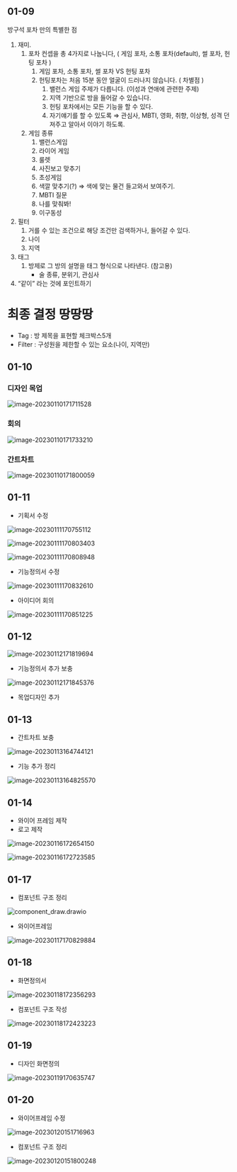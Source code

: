 ## 01-09

방구석 포차 만의 특별한 점

1. 재미.
   1. 포차 컨셉을 총 4가지로 나눕니다, ( 게임 포차, 소통 포차(default), 썰 포차, 헌팅 포차 )
      1. 게임 포차, 소통 포차, 썰 포차 VS 헌팅 포차
      2. 헌팅포차는 처음 15분 동안 얼굴이 드러나지 않습니다. ( 차별점 )
         1. 밸런스 게임 주제가 다릅니다. (이성과 연애에 관련한 주제)
         2. 지역 기반으로 방을 들어갈 수 있습니다.
         3. 헌팅 포차에서는 모든 기능을 할 수 있다.
         4. 자기얘기를 할 수 있도록 ⇒ 관심사, MBTI, 영화, 취향, 이상형, 성격 던져주고 알아서 이야기 하도록.
   2. 게임 종류
      1. 밸런스게임
      2. 라이어 게임
      3. 룰렛
      4. 사진보고 맞추기
      5. 초성게임
      6. 색깔 맞추기(?) ⇒ 색에 맞는 물건 들고와서 보여주기.
      7. MBTI 질문
      8. 나를 맞춰봐!
      9. 이구동성
2. 필터
   1. 거를 수 있는 조건으로 해당 조건만 검색하거나, 들어갈 수 있다.
   2. 나이
   3. 지역
3. 태그
   1. 방제로 그 방의 설명을 태그 형식으로 나타낸다. (참고용)
      - 술 종류, 분위기, 관심사
4. “같이” 라는 것에 포인트하기

# 최종 결정 땅땅땅

- Tag : 방 제목을 표현할 체크박스5개
- Filter : 구성원을 제한할 수 있는 요소(나이, 지역만)

## 01-10

### 디자인 목업

![image-20230110171711528](C:\Users\SSAFY\AppData\Roaming\Typora\typora-user-images\image-20230110171711528.png)

### 회의

![image-20230110171733210](C:\Users\SSAFY\AppData\Roaming\Typora\typora-user-images\image-20230110171733210.png)

### 간트차트

![image-20230110171800059](C:\Users\SSAFY\AppData\Roaming\Typora\typora-user-images\image-20230110171800059.png)

## 01-11

- 기획서 수정

![image-20230111170755112](C:\Users\SSAFY\AppData\Roaming\Typora\typora-user-images\image-20230111170755112.png)

![image-20230111170803403](C:\Users\SSAFY\AppData\Roaming\Typora\typora-user-images\image-20230111170803403.png)

![image-20230111170808948](C:\Users\SSAFY\AppData\Roaming\Typora\typora-user-images\image-20230111170808948.png)

- 기능정의서 수정

![image-20230111170832610](C:\Users\SSAFY\AppData\Roaming\Typora\typora-user-images\image-20230111170832610.png)

- 아이디어 회의

![image-20230111170851225](C:\Users\SSAFY\AppData\Roaming\Typora\typora-user-images\image-20230111170851225.png)

## 01-12

![image-20230112171819694](C:\Users\SSAFY\AppData\Roaming\Typora\typora-user-images\image-20230112171819694.png)

- 기능정의서 추가 보충

![image-20230112171845376](C:\Users\SSAFY\AppData\Roaming\Typora\typora-user-images\image-20230112171845376.png)

- 목업디자인 추가

## 01-13

- 간트차트 보충

![image-20230113164744121](C:\Users\SSAFY\Desktop\S08P11E201\Sanghyeon\README.assets\image-20230113164744121.png)

- 기능 추가 정리

![image-20230113164825570](C:\Users\SSAFY\Desktop\S08P11E201\Sanghyeon\README.assets\image-20230113164825570.png)

## 01-14

- 와이어 프레임 제작
- 로고 제작

![image-20230116172654150](C:\Users\SSAFY\Desktop\S08P11E201\Sanghyeon\README.assets\image-20230116172654150.png)

![image-20230116172723585](C:\Users\SSAFY\Desktop\S08P11E201\Sanghyeon\README.assets\image-20230116172723585.png)

## 01-17

- 컴포넌트 구조 정리

![component_draw.drawio](C:\Users\SSAFY\Desktop\S08P12E201\Front\Sanghyeon\README.assets\component_draw.drawio.png)

- 와이어프레임

![image-20230117170829884](C:\Users\SSAFY\Desktop\S08P12E201\Front\Sanghyeon\README.assets\image-20230117170829884.png)

## 01-18

- 화면정의서

![image-20230118172356293](C:\Users\SSAFY\Desktop\S08P12E201\Front\Sanghyeon\README.assets\image-20230118172356293.png)

- 컴포넌트 구조 작성

![image-20230118172423223](C:\Users\SSAFY\Desktop\S08P12E201\Front\Sanghyeon\README.assets\image-20230118172423223.png)

## 01-19

- 디자인 화면정의

![image-20230119170635747](C:\Users\SSAFY\Desktop\S08P12E201\Front\Sanghyeon\README.assets\image-20230119170635747.png)

## 01-20

- 와이어프레임 수정

![image-20230120151716963](C:\Users\SSAFY\Desktop\S08P12E201\Front\Sanghyeon\README.assets\image-20230120151716963.png)

- 컴포넌트 구조 정리

![image-20230120151800248](C:\Users\SSAFY\Desktop\S08P12E201\Front\Sanghyeon\README.assets\image-20230120151800248.png)
